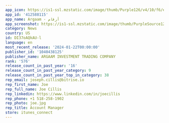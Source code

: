 ```yaml
---
app_icon: https://is1-ssl.mzstatic.com/image/thumb/Purple126/v4/10/f6/ed/10f6ed59-fa9f-0707-860d-6b1ca0cd4cb8/AppIcon-0-0-1x_U007emarketing-0-7-0-0-85-220.png/1024x1024bb.png
app_id: '412588115'
app_name: Argaam - أرقام
app_screenshot: https://is1-ssl.mzstatic.com/image/thumb/PurpleSource126/v4/54/e1/be/54e1be24-1483-a1ef-781e-fdcf79839ce4/810171d7-086d-4387-a1a2-08f44c54b13f_MicrosoftTeams-image.png/1242x2688bb.png
category: News
country: US
id: DI37oAQkAU-l
language: en
most_recent_release: '2024-01-22T00:00:00'
publisher_id: '1040438125'
publisher_name: ARGAAM INVESTMENT TRADING COMPANY
rank: '576'
release_count_in_past_year: '16'
release_count_in_past_year_category: 9
release_count_in_past_year_top_in_category: 38
rep_email: joseph.cillis@bitrise.io
rep_first_name: Joe
rep_full_name: Joe Cillis
rep_linkedin: https://www.linkedin.com/in/joecillis
rep_phone: +1 518-258-1902
rep_photo: joe.jpg
rep_title: Account Manager
store: itunes_connect
---
```

